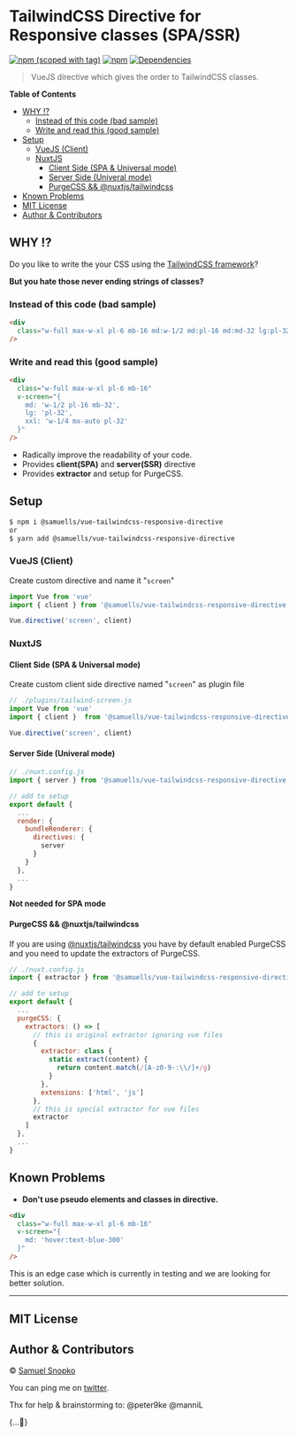 # TailwindCSS Directive for Responsive classes (SPA/SSR)
[![npm (scoped with tag)](https://img.shields.io/npm/v/@samuells/vue-tailwindcss-responsive-directive/latest.svg?style=flat-square)](https://www.npmjs.com/package/@samuells/vue-tailwindcss-responsive-directive)
[![npm](https://img.shields.io/npm/dt/@samuells/vue-tailwindcss-responsive-directive.svg?style=flat-square)](https://www.npmjs.com/package/@samuells/vue-tailwindcss-responsive-directive)
[![Dependencies](https://david-dm.org/samuells/vue-tailwindcss-responsive-directive/status.svg?style=flat-square)](https://david-dm.org/samuells/vue-tailwindcss-responsive-directive)

> VueJS directive which gives the order to TailwindCSS classes.

<!-- START doctoc generated TOC please keep comment here to allow auto update -->
<!-- DON'T EDIT THIS SECTION, INSTEAD RE-RUN doctoc TO UPDATE -->
**Table of Contents**

- [WHY ⁉](#why-%E2%81%89)
  - [Instead of this code (bad sample)](#instead-of-this-code-bad-sample)
  - [Write and read this (good sample)](#write-and-read-this-good-sample)
- [Setup](#setup)
  - [VueJS (Client)](#vuejs-client)
  - [NuxtJS](#nuxtjs)
    - [Client Side (SPA & Universal mode)](#client-side-spa--universal-mode)
    - [Server Side (Univeral mode)](#server-side-univeral-mode)
    - [PurgeCSS && @nuxtjs/tailwindcss](#purgecss--nuxtjstailwindcss)
- [Known Problems](#known-problems)
- [MIT License](#mit-license)
- [Author & Contributors](#author--contributors)

<!-- END doctoc generated TOC please keep comment here to allow auto update -->

## WHY ⁉

Do you like to write the your CSS using the [TailwindCSS framework](https://tailwindcss.com/)?

**But you hate those never ending strings of classes?**

### Instead of this code (bad sample)
``` html
<div 
  class="w-full max-w-xl pl-6 mb-16 md:w-1/2 md:pl-16 md:md-32 lg:pl-32 xxl:w-1/4 xxl:mx-auto xxl:pl-32"
/>
```

### Write and read this (good sample)
``` html
<div 
  class="w-full max-w-xl pl-6 mb-16"
  v-screen="{
    md: 'w-1/2 pl-16 mb-32',
    lg: 'pl-32',
    xxl: 'w-1/4 mx-auto pl-32'
  }"
/>
```

- Radically improve the readability of your code.
- Provides **client(SPA)** and **server(SSR)** directive
- Provides **extractor** and setup for PurgeCSS.

## Setup

```bash
$ npm i @samuells/vue-tailwindcss-responsive-directive
or
$ yarn add @samuells/vue-tailwindcss-responsive-directive
```

### VueJS (Client)

Create custom directive and name it "`screen`"

```js
import Vue from 'vue'
import { client } from '@samuells/vue-tailwindcss-responsive-directive'

Vue.directive('screen', client)
```

### NuxtJS

#### Client Side (SPA & Universal mode)

Create custom client side directive named "`screen`" as plugin file

```js
// ./plugins/tailwind-screen.js
import Vue from 'vue'
import { client }  from '@samuells/vue-tailwindcss-responsive-directive'

Vue.directive('screen', client)
```

#### Server Side (Univeral mode)

```js
// ./nuxt.config.js
import { server } from '@samuells/vue-tailwindcss-responsive-directive'

// add to setup
export default {
  ...
  render: {
    bundleRenderer: {
      directives: {
        server
      }
    }
  },
  ...
}
```

**Not needed for SPA mode**

#### PurgeCSS && @nuxtjs/tailwindcss

If you are using [@nuxtjs/tailwindcss](https://github.com/nuxt-community/nuxt-tailwindcss) you have by default enabled PurgeCSS and you need to update the extractors of PurgeCSS.

```js
// ./nuxt.config.js
import { extractor } from '@samuells/vue-tailwindcss-responsive-directive'

// add to setup
export default {
  ...
  purgeCSS: {
    extractors: () => [
      // this is original extractor ignoring vue files
      {
        extractor: class {
          static extract(content) {
            return content.match(/[A-z0-9-:\\/]+/g)
          }
        },
        extensions: ['html', 'js']
      },
      // this is special extractor for vue files
      extractor
    ]
  },
  ...
}
```

## Known Problems

- **Don't use pseudo elements and classes in directive.** 

``` html
<div 
  class="w-full max-w-xl pl-6 mb-16"
  v-screen="{
    md: 'hover:text-blue-300'
  }"
/>
```

This is an edge case which is currently in testing and we are looking for better solution.

---- 

## MIT License

## Author & Contributors
© [Samuel Snopko](www.samuelsnopko.com)

You can ping me on [twitter](www.twitter.com/samuelsnopko).

Thx for help & brainstorming to:
@peter9ke
@manniL

{...💚}

